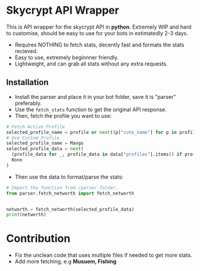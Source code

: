 # Skycrypt API Wrapper 
This is API wrapper for the skycrypt API in **python**.
Extremely WIP and hard to customise, should be easy to use for your bots in estimatedly 2-3 days.
- Requires NOTHING to fetch stats, decently fast and formats the stats recieved.
- Easy to use, extremely beginnner friendly.
- Lightweight, and can grab all stats without any extra requests.

## Installation
- Install the parser and place it in your bot folder, save it is "parser" preferably.
- Use the `fetch_stats` function to get the original API response.
- Then, fetch the profile you want to use:
```py
# Fetch Active Profile
selected_profile_name = profile or next((p["cute_name"] for p in profiles if p["is_active"]), None)
# Use Custom Profile
selected_profile_name = Mango
selected_profile_data = next(
  (profile_data for _, profile_data in data["profiles"].items() if profile_data["cute_name"] == selected_profile_name),
  None
)
```
- Then use the data to format/parse the stats:
```py
# Import the function from /parser folder.
from parser.fetch_networth import fetch_networth


networth = fetch_networth(selected_profile_data)
print(networth)
```
# Contribution
- Fix the unclean code that uses multiple files if needed to get more stats.
- Add more fetching, e.g **Musuem, Fishing**
